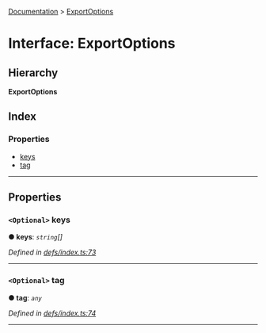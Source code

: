 [Documentation](../README.md) > [ExportOptions](../interfaces/exportoptions.md)

# Interface: ExportOptions

## Hierarchy

**ExportOptions**

## Index

### Properties

* [keys](exportoptions.md#keys)
* [tag](exportoptions.md#tag)

---

## Properties

<a id="keys"></a>

### `<Optional>` keys

**● keys**: *`string`[]*

*Defined in [defs/index.ts:73](https://github.com/badbatch/cachemap/blob/64dbdb8/packages/core/src/defs/index.ts#L73)*

___
<a id="tag"></a>

### `<Optional>` tag

**● tag**: *`any`*

*Defined in [defs/index.ts:74](https://github.com/badbatch/cachemap/blob/64dbdb8/packages/core/src/defs/index.ts#L74)*

___

